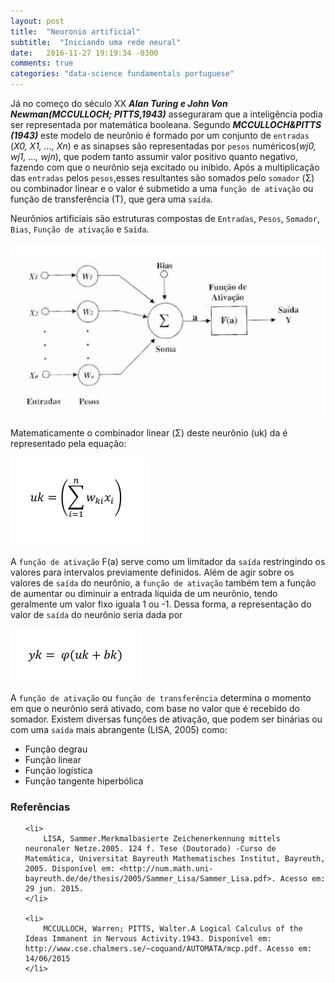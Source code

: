 ```yaml
---
layout: post
title:  "Neuronio artificial"
subtitle:  "Iniciando uma rede neural"
date:   2016-11-27 19:19:34 -0300
comments: true
categories: "data-science fundamentals portuguese"
---
```

<script src="https://cdn.mathjax.org/mathjax/latest/MathJax.js?config=AM_HTMLorMML"></script>

Já no começo do século XX <i><b>Alan Turing e John Von Newman(MCCULLOCH; PITTS,1943)</b></i> asseguraram que a inteligência podia ser representada por matemática booleana. Segundo <i><b> MCCULLOCH&PITTS (1943)</b></i> este modelo de neurônio é formado por um conjunto de `entradas` (<i>X0, X1, …, Xn</i>) e as sinapses são representadas por `pesos` numéricos(<i>wj0, wj1, …, wjn</i>), que podem tanto assumir valor positivo quanto negativo, fazendo com que o neurônio seja excitado ou inibido. Após a multiplicação das `entradas` pelos `pesos`,esses resultantes são somados pelo `somador` (Σ) ou combinador linear e o valor é submetido a uma `função de ativação` ou função de transferência (T), que gera uma `saída`.


Neurônios artificiais são estruturas compostas de `Entradas`, `Pesos`, `Somador`, `Bias`, `Função de ativação` e `Saída`.

<img src="https://raw.githubusercontent.com/tiagofabre/tiagofabre.github.io/master/images/neuron/neuron-diagram.png">

Matematicamente o combinador linear (Σ) deste neurônio (uk) da é representado pela equação:

<img src="https://raw.githubusercontent.com/tiagofabre/tiagofabre.github.io/master/images/neuron/neuron-equation.png">

A `função de ativação` F(a) serve como um limitador da `saída` restringindo os valores para intervalos previamente definidos. Além de agir sobre os valores de `saída` do neurônio, a `função de ativação` também tem a função de aumentar ou diminuir a entrada liquida de um neurônio, tendo geralmente um valor fixo iguala 1 ou -1. Dessa forma, a representação do valor de `saída` do neurônio seria dada por

<img src="https://raw.githubusercontent.com/tiagofabre/tiagofabre.github.io/master/images/neuron/activation-function.png">

A `função de ativação` ou `função de transferência` determina o momento em que o neurônio será ativado, com base no valor que é recebido do somador. Existem diversas funções de ativação, que podem ser binárias ou com uma `saída` mais abrangente (LISA, 2005) como:

<ul>
	<li>Função degrau</li>
	<li>Função linear</li>
	<li>Função logística</li>
	<li>Função tangente hiperbólica</li>
</ul>

### Referências

<ul>
	
	<li>
		LISA, Sammer.Merkmalbasierte Zeichenerkennung mittels neuronaler Netze.2005. 124 f. Tese (Doutorado) -Curso de Matemática, Universitat Bayreuth Mathematisches Institut, Bayreuth, 2005. Disponível em: <http://num.math.uni-bayreuth.de/de/thesis/2005/Sammer_Lisa/Sammer_Lisa.pdf>. Acesso em: 29 jun. 2015.
	</li>

	<li>
		MCCULLOCH, Warren; PITTS, Walter.A Logical Calculus of the Ideas Immanent in Nervous Activity.1943. Disponível em: http://www.cse.chalmers.se/~coquand/AUTOMATA/mcp.pdf. Acesso em: 14/06/2015
	</li>

</ul>
